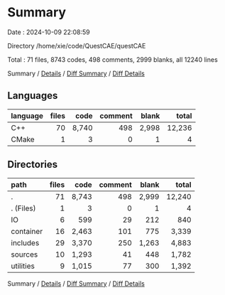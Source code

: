 # Summary

Date : 2024-10-09 22:08:59

Directory /home/xie/code/QuestCAE/questCAE

Total : 71 files,  8743 codes, 498 comments, 2999 blanks, all 12240 lines

Summary / [Details](details.md) / [Diff Summary](diff.md) / [Diff Details](diff-details.md)

## Languages
| language | files | code | comment | blank | total |
| :--- | ---: | ---: | ---: | ---: | ---: |
| C++ | 70 | 8,740 | 498 | 2,998 | 12,236 |
| CMake | 1 | 3 | 0 | 1 | 4 |

## Directories
| path | files | code | comment | blank | total |
| :--- | ---: | ---: | ---: | ---: | ---: |
| . | 71 | 8,743 | 498 | 2,999 | 12,240 |
| . (Files) | 1 | 3 | 0 | 1 | 4 |
| IO | 6 | 599 | 29 | 212 | 840 |
| container | 16 | 2,463 | 101 | 775 | 3,339 |
| includes | 29 | 3,370 | 250 | 1,263 | 4,883 |
| sources | 10 | 1,293 | 41 | 448 | 1,782 |
| utilities | 9 | 1,015 | 77 | 300 | 1,392 |

Summary / [Details](details.md) / [Diff Summary](diff.md) / [Diff Details](diff-details.md)